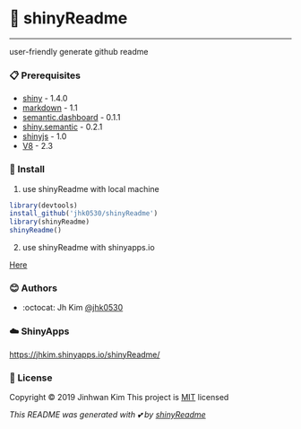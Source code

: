 # :yellow_heart: shinyReadme
<hr>

user-friendly generate github readme

### :clipboard: Prerequisites
* [shiny](https://github.com/rstudio/shiny) - 1.4.0
* [markdown](https://github.com/rstudio/rmarkdown) - 1.1
* [semantic.dashboard](https://github.com/Appsilon/semantic.dashboard) - 0.1.1
* [shiny.semantic](https://github.com/Appsilon/shiny.semantic) - 0.2.1
* [shinyjs](https://github.com/daattali/shinyjs) - 1.0
* [V8](https://github.com/jeroen/v8) - 2.3

### :wrench: Install

1) use shinyReadme with local machine 

```r
library(devtools) 
install_github('jhk0530/shinyReadme')
library(shinyReadme)
shinyReadme()
```

2) use shinyReadme with shinyapps.io

[Here](https://jhkim.shinyapps.io/shinyReadme/)

### :blush: Authors
* :octocat: Jh Kim [@jhk0530](http://github.com/jhk0530)

### :cloud: ShinyApps
https://jhkim.shinyapps.io/shinyReadme/

### :memo: License
Copyright :copyright: 2019 Jinhwan Kim
This project is [MIT](https://opensource.org/licenses/MIT) licensed

*This README was generated with :two_hearts: by [shinyReadme](http://github.com/jhk0530/shinyReadme)*

